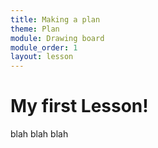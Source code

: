 ```yaml
---
title: Making a plan
theme: Plan
module: Drawing board
module_order: 1
layout: lesson
---
```


# My first Lesson!

blah blah blah
